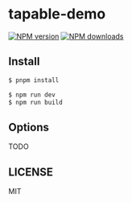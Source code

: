 # tapable-demo

[![NPM version](https://img.shields.io/npm/v/tapable-demo.svg?style=flat)](https://npmjs.org/package/tapable-demo)
[![NPM downloads](http://img.shields.io/npm/dm/tapable-demo.svg?style=flat)](https://npmjs.org/package/tapable-demo)

## Install

```bash
$ pnpm install
```

```bash
$ npm run dev
$ npm run build
```

## Options

TODO

## LICENSE

MIT
